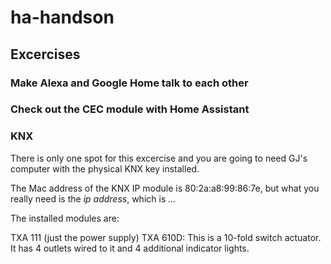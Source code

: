 # ha-handson

## Excercises

### Make Alexa and Google Home talk to each other

### Check out the CEC module with Home Assistant

### KNX

There is only one spot for this excercise and you are going to need GJ's computer with the physical KNX key installed.

The Mac address of the KNX IP module is 80:2a:a8:99:86:7e, but what you really need is the *ip address*, which is *...*

The installed modules are:
 
TXA 111 (just the power supply)
TXA 610D: This is a 10-fold switch actuator. It has 4 outlets wired to it and 4 additional indicator lights.

